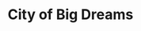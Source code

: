 ---
pid: ch123
title: City of Big Dreams
location_transcription: Broad St
coordinates: "[-75.161762248014, 39.960543511856]"
zipcode: '19134'
gen_neighborhood: River Wards
neighborhood: Port Richmond
outside_phl: 
age: '20'
age_range: 20-29
instagram: 
image_file_name: ch_123.jpg
proposal_transcription: So my sketch was going to be different people thinking big
  dreams. For example, one person was going to be thinking about becoming a lawyer
  etc.
topic: Inclusivity,Uplifting
topic_summary: 0, 0
type: Other No Form
keywords_other: 
credit: Beba Torres
image_labels: 
twitter: 
facebook: 
permalink: "/monuments/ch123/"
layout: item-page
---